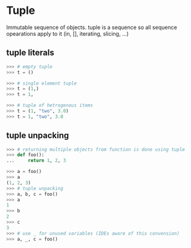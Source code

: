 # Tuple
Immutable sequence of objects.
tuple is a sequence so all sequence opearations apply to it (in, [], iterating, slicing, ...)
## tuple literals
```python
>>> # empty tuple
>>> t = ()

>>> # single element tuple
>>> t = (1,)
>>> t = 1,

>>> # tuple of hetrogenous items
>>> t = (1, "two", 3.0)
>>> t = 1, "two", 3.0
```
## tuple unpacking
```python
>>> # returning multiple objects from function is done using tuple
>>> def foo():
...     return 1, 2, 3

>>> a = foo()
>>> a
(1, 2, 3)
>>> # tuple unpacking
>>> a, b, c = foo()
>>> a
1
>>> b
2
>>> c
3
>>> # use _ for unused variables (IDEs aware of this convension)
>>> a, _, c = foo()
```
<!--stackedit_data:
eyJoaXN0b3J5IjpbLTE5OTc4NzEwMTAsLTE5MTU0OTkxNjEsMT
AwNzI3OTY3OV19
-->